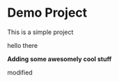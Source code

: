 # Demo Project

This is a simple project

hello there


**Adding some awesomely cool stuff**

modified